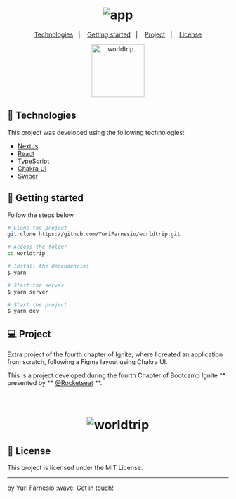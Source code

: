 <h1 align="center">
    <img alt="app" src="https://user-images.githubusercontent.com/45167583/147610094-4637a939-f727-4f34-bdd9-b03f7f145744.gif" />
</h1>

<p align="center">
  <a href="#-technologies">Technologies</a>&nbsp;&nbsp;&nbsp;|&nbsp;&nbsp;&nbsp;
  <a href="#-getting-started">Getting started</a>&nbsp;&nbsp;&nbsp;|&nbsp;&nbsp;&nbsp;
  <a href="#-project">Project</a>&nbsp;&nbsp;&nbsp;|&nbsp;&nbsp;&nbsp;
  <a href="#-license">License</a>
</p>

<p align="center">
  <img alt="worldtrip." src="https://user-images.githubusercontent.com/45167583/147610700-9a55bc75-942d-4b8f-a27b-78366512a9c4.png" width="120px">
</p>

## 🧪 Technologies

This project was developed using the following technologies:

- [NextJs](https://nextjs.org/)
- [React](https://reactjs.org)
- [TypeScript](https://www.typescriptlang.org/)
- [Chakra UI](https://chakra-ui.com/)
- [Swiper](https://swiperjs.com/)

## 🚀 Getting started

Follow the steps below

```bash
# Clone the project
git clone https://github.com/YuriFarnesio/worldtrip.git

# Access the folder
cd worldtrip

# Install the dependencies
$ yarn

# Start the server
$ yarn server

# Start the project
$ yarn dev
```

## 💻 Project

Extra project of the fourth chapter of Ignite, where I created an application from scratch, following a Figma layout using Chakra UI.

This is a project developed during the fourth Chapter of Bootcamp Ignite ** presented by ** [@Rocketseat](https://github.com/Rocketseat) \*\*.

<br />

<h1 align="center">
    <img alt="worldtrip" src="https://user-images.githubusercontent.com/45167583/147610097-2570aac7-231b-418f-b660-0d6760a854c2.png" />
</h1>

## 📝 License

This project is licensed under the MIT License.

<hr />
<p>by Yuri Farnesio :wave: <a href="https://linktr.ee/YuriFarnesio">Get in touch!</a></p>
